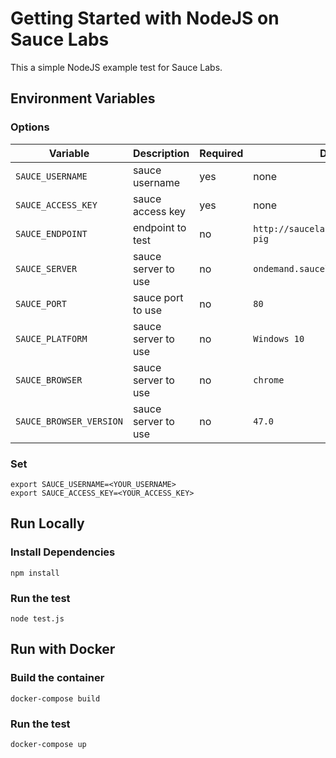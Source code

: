 # Getting Started with NodeJS on Sauce Labs

This a simple NodeJS example test for Sauce Labs.

## Environment Variables

### Options

Variable | Description | Required | Default
--- | --- | --- | --- 
`SAUCE_USERNAME` | sauce username | yes | none
`SAUCE_ACCESS_KEY` | sauce access key | yes | none
`SAUCE_ENDPOINT` | endpoint to test | no | `http://saucelabs.com/test/guinea-pig`
`SAUCE_SERVER` | sauce server to use | no | `ondemand.saucelabs.com`
`SAUCE_PORT` | sauce port to use | no | `80`
`SAUCE_PLATFORM` | sauce server to use | no | `Windows 10`
`SAUCE_BROWSER` | sauce server to use | no | `chrome`
`SAUCE_BROWSER_VERSION` | sauce server to use | no | `47.0`

### Set
```
export SAUCE_USERNAME=<YOUR_USERNAME>
export SAUCE_ACCESS_KEY=<YOUR_ACCESS_KEY>
```

## Run Locally

### Install Dependencies
```
npm install
```

### Run the test
```
node test.js
```

## Run with Docker

### Build the container
```
docker-compose build
```

### Run the test
```
docker-compose up
```
